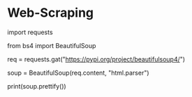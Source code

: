 # Web-Scraping

import requests

from bs4 import BeautifulSoup

req = requests.gat("https://pypi.org/project/beautifulsoup4/")

soup = BeautifulSoup(req.content, "html.parser")

print(soup.prettify())
